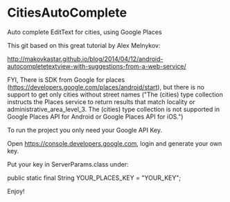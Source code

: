 # CitiesAutoComplete

Auto complete EditText for cities, using Google Places

This git based on this great tutorial by Alex Melnykov:

http://makovkastar.github.io/blog/2014/04/12/android-autocompletetextview-with-suggestions-from-a-web-service/

FYI, There is SDK from Google for places (https://developers.google.com/places/android/start), but there is no support to get only cities without street names ("The (cities) type collection instructs the Places service to return results that match locality or administrative_area_level_3. The (cities) type collection is not supported in Google Places API for Android or Google Places API for iOS.")


To run the project you only need your Google API Key.

Open https://console.developers.google.com, login and generate your own key.

Put your key in ServerParams.class under:  

public static final String YOUR_PLACES_KEY = "YOUR_KEY";

Enjoy!
